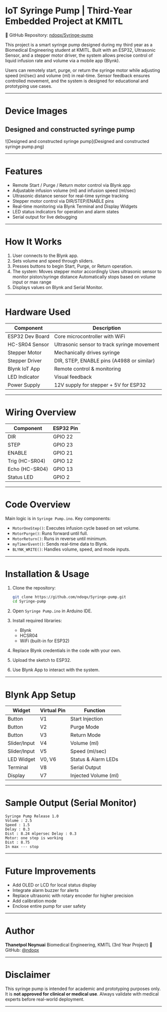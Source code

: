 # IoT Syringe Pump | Third-Year Embedded Project at KMITL

🔗 GitHub Repository: [ndoqx/Syringe-pump](https://github.com/ndoqx/Syringe-pump.git)

This project is a smart syringe pump designed during my third year as a Biomedical Engineering student at KMITL. Built with an ESP32, Ultrasonic Sensor, and a stepper motor driver, the system allows precise control of liquid infusion rate and volume via a mobile app (Blynk).

Users can remotely start, purge, or return the syringe motor while adjusting speed (ml/sec) and volume (ml) in real-time. Sensor feedback ensures controlled movement, and the system is designed for educational and prototyping use cases.

---

# Device Images

## Designed and constructed syringe pump

![Designed and constructed syringe pump](Designed and constructed syringe pump.png)


---

# Features

* Remote Start / Purge / Return motor control via Blynk app
* Adjustable infusion volume (ml) and infusion speed (ml/sec)
* Ultrasonic distance sensor for real-time syringe tracking
* Stepper motor control via DIR/STEP/ENABLE pins
* Real-time monitoring via Blynk Terminal and Display Widgets
* LED status indicators for operation and alarm states
* Serial output for live debugging

---

# How It Works

1. User connects to the Blynk app.
2. Sets volume and speed through sliders.
3. Presses buttons to begin Start, Purge, or Return operation.
4. The system:
   Moves stepper motor accordingly
   Uses ultrasonic sensor to monitor piston/syringe distance
   Automatically stops based on volume input or max range
5. Displays values on Blynk and Serial Monitor.

---

# Hardware Used

| Component       | Description                                 |
| --------------- | ------------------------------------------- |
| ESP32 Dev Board | Core microcontroller with WiFi              |
| HC-SR04 Sensor  | Ultrasonic sensor to track syringe movement |
| Stepper Motor   | Mechanically drives syringe                 |
| Stepper Driver  | DIR, STEP, ENABLE pins (A4988 or similar)   |
| Blynk IoT App   | Remote control & monitoring                 |
| LED Indicator   | Visual feedback                             |
| Power Supply    | 12V supply for stepper + 5V for ESP32       |

---

# Wiring Overview

| Component      | ESP32 Pin |
| -------------- | --------- |
| DIR            | GPIO 22   |
| STEP           | GPIO 23   |
| ENABLE         | GPIO 21   |
| Trig (HC-SR04) | GPIO 12   |
| Echo (HC-SR04) | GPIO 13   |
| Status LED     | GPIO 2    |

---

# Code Overview

Main logic is in `Syringe Pump.ino`.
Key components:

* `MotorOneStep()`: Executes infusion cycle based on set volume.
* `MotorPurge()`: Runs forward until full.
* `MotorReturn()`: Runs in reverse until minimum.
* `myTimerEvent()`: Sends real-time data to Blynk.
* `BLYNK_WRITE()`: Handles volume, speed, and mode inputs.

---

# Installation & Usage

1. Clone the repository:

   ```bash
   git clone https://github.com/ndoqx/Syringe-pump.git
   cd Syringe-pump
   ```

2. Open `Syringe Pump.ino` in Arduino IDE.

3. Install required libraries:

   * Blynk
   * HCSR04
   * WiFi (built-in for ESP32)

4. Replace Blynk credentials in the code with your own.

5. Upload the sketch to ESP32.

6. Use Blynk App to interact with the system.

---

# Blynk App Setup

| Widget       | Virtual Pin | Function             |
| ------------ | ----------- | -------------------- |
| Button       | V1          | Start Injection      |
| Button       | V2          | Purge Mode           |
| Button       | V3          | Return Mode          |
| Slider/Input | V4          | Volume (ml)          |
| Slider/Input | V5          | Speed (ml/sec)       |
| LED Widget   | V0, V6      | Status & Alarm LEDs  |
| Terminal     | V8          | Serial Output        |
| Display      | V7          | Injected Volume (ml) |

---

# Sample Output (Serial Monitor)

```
Syringe Pump Release 1.0
Volume : 2.5
Speed : 1.5
Delay : 0.3
Dist : 8.24 mlpersec Delay : 0.3
Motor: one step is working
Dist : 8.75
In max --- stop
```

---

# Future Improvements

* Add OLED or LCD for local status display
* Integrate alarm buzzer for alerts
* Replace ultrasonic with rotary encoder for higher precision
* Add calibration mode
* Enclose entire pump for user safety

---

# Author

**Thanetpol Noynuai**
Biomedical Engineering, KMITL (3rd Year Project)
🔗 GitHub: [@ndoqx](https://github.com/ndoqx)

---

# Disclaimer

This syringe pump is intended for academic and prototyping purposes only. It is **not approved for clinical or medical use**. Always validate with medical experts before real-world deployment.

---

